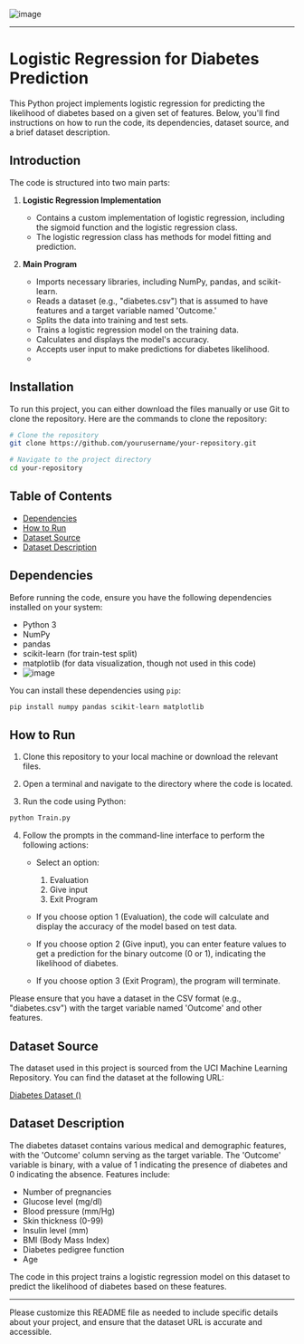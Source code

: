 ![image](https://github.com/Keerthilucifergithub/diabetiespredict/assets/138312646/2dc5e0a7-3b04-4dc8-83e2-378bf8638bd3)


---

# Logistic Regression for Diabetes Prediction

This Python project implements logistic regression for predicting the likelihood of diabetes based on a given set of features. Below, you'll find instructions on how to run the code, its dependencies, dataset source, and a brief dataset description.

## Introduction

The code is structured into two main parts:

1. **Logistic Regression Implementation**
   - Contains a custom implementation of logistic regression, including the sigmoid function and the logistic regression class.
   - The logistic regression class has methods for model fitting and prediction.

2. **Main Program**
   - Imports necessary libraries, including NumPy, pandas, and scikit-learn.
   - Reads a dataset (e.g., "diabetes.csv") that is assumed to have features and a target variable named 'Outcome.'
   - Splits the data into training and test sets.
   - Trains a logistic regression model on the training data.
   - Calculates and displays the model's accuracy.
   - Accepts user input to make predictions for diabetes likelihood.
   - 
## Installation

To run this project, you can either download the files manually or use Git to clone the repository. Here are the commands to clone the repository:

```bash
# Clone the repository
git clone https://github.com/yourusername/your-repository.git

# Navigate to the project directory
cd your-repository
 ```
     

## Table of Contents

- [Dependencies](#dependencies)
- [How to Run](#how-to-run)
- [Dataset Source](#dataset-source)
- [Dataset Description](#dataset-description)

## Dependencies

Before running the code, ensure you have the following dependencies installed on your system:

- Python 3
- NumPy
- pandas
- scikit-learn (for train-test split)
- matplotlib (for data visualization, though not used in this code)
- ![image](https://github.com/Keerthilucifergithub/diabetiespredict/assets/138312646/17935095-ce84-487e-a875-abc8a3f0da09 )


You can install these dependencies using `pip`:

```bash
pip install numpy pandas scikit-learn matplotlib
```

## How to Run

1. Clone this repository to your local machine or download the relevant files.

2. Open a terminal and navigate to the directory where the code is located.

3. Run the code using Python:

```bash
python Train.py
```


4. Follow the prompts in the command-line interface to perform the following actions:

   - Select an option:
     1) Evaluation
     2) Give input
     3) Exit Program

   - If you choose option 1 (Evaluation), the code will calculate and display the accuracy of the model based on test data.

   - If you choose option 2 (Give input), you can enter feature values to get a prediction for the binary outcome (0 or 1), indicating the likelihood of diabetes.

   - If you choose option 3 (Exit Program), the program will terminate.

Please ensure that you have a dataset in the CSV format (e.g., "diabetes.csv") with the target variable named 'Outcome' and other features.

## Dataset Source

The dataset used in this project is sourced from the UCI Machine Learning Repository. You can find the dataset at the following URL:

[Diabetes Dataset ()](https://www.kaggle.com/datasets/mathchi/diabetes-data-set/download?datasetVersionNumber=1)

## Dataset Description

The diabetes dataset contains various medical and demographic features, with the 'Outcome' column serving as the target variable. The 'Outcome' variable is binary, with a value of 1 indicating the presence of diabetes and 0 indicating the absence. Features include:

- Number of pregnancies
- Glucose level (mg/dl)
- Blood pressure (mm/Hg)
- Skin thickness (0-99)
- Insulin level (mm)
- BMI (Body Mass Index)
- Diabetes pedigree function
- Age

The code in this project trains a logistic regression model on this dataset to predict the likelihood of diabetes based on these features.

---

Please customize this README file as needed to include specific details about your project, and ensure that the dataset URL is accurate and accessible.
